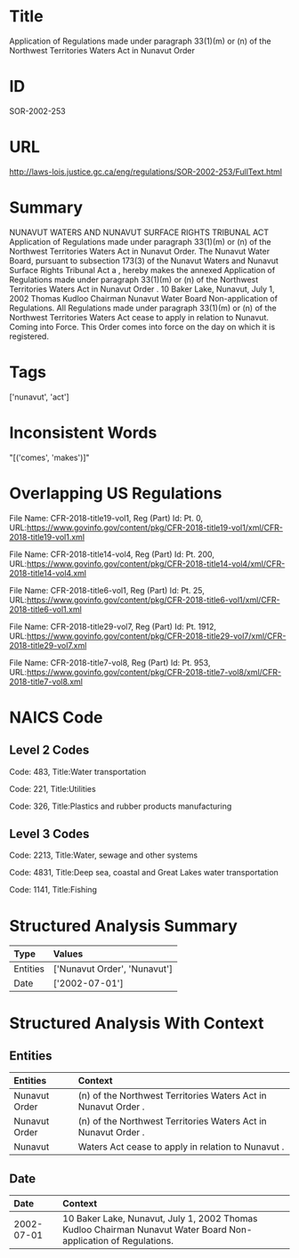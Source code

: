 # Title
Application of Regulations made under paragraph 33(1)(m) or (n) of the Northwest Territories Waters Act in Nunavut Order


# ID
SOR-2002-253

# URL
http://laws-lois.justice.gc.ca/eng/regulations/SOR-2002-253/FullText.html


# Summary
NUNAVUT WATERS AND NUNAVUT SURFACE RIGHTS TRIBUNAL ACT Application of Regulations made under paragraph 33(1)(m) or (n) of the Northwest Territories Waters Act in Nunavut Order.
The Nunavut Water Board, pursuant to subsection 173(3) of the  Nunavut Waters and Nunavut Surface Rights Tribunal Act a , hereby makes the annexed  Application of Regulations made under paragraph 33(1)(m) or (n) of the Northwest Territories Waters Act in Nunavut Order .
10 Baker Lake, Nunavut, July 1, 2002 Thomas Kudloo Chairman Nunavut Water Board Non-application of Regulations.
All Regulations made under paragraph 33(1)(m) or (n) of the  Northwest Territories Waters Act  cease to apply in relation to Nunavut.
Coming into Force.
This Order comes into force on the day on which it is registered.


# Tags
['nunavut', 'act']


# Inconsistent Words
"[('comes', 'makes')]"


# Overlapping US Regulations
File Name: CFR-2018-title19-vol1, Reg (Part) Id: Pt. 0, URL:https://www.govinfo.gov/content/pkg/CFR-2018-title19-vol1/xml/CFR-2018-title19-vol1.xml

File Name: CFR-2018-title14-vol4, Reg (Part) Id: Pt. 200, URL:https://www.govinfo.gov/content/pkg/CFR-2018-title14-vol4/xml/CFR-2018-title14-vol4.xml

File Name: CFR-2018-title6-vol1, Reg (Part) Id: Pt. 25, URL:https://www.govinfo.gov/content/pkg/CFR-2018-title6-vol1/xml/CFR-2018-title6-vol1.xml

File Name: CFR-2018-title29-vol7, Reg (Part) Id: Pt. 1912, URL:https://www.govinfo.gov/content/pkg/CFR-2018-title29-vol7/xml/CFR-2018-title29-vol7.xml

File Name: CFR-2018-title7-vol8, Reg (Part) Id: Pt. 953, URL:https://www.govinfo.gov/content/pkg/CFR-2018-title7-vol8/xml/CFR-2018-title7-vol8.xml




# NAICS Code
## Level 2 Codes
Code: 483, Title:Water transportation

Code: 221, Title:Utilities

Code: 326, Title:Plastics and rubber products manufacturing




## Level 3 Codes
Code: 2213, Title:Water, sewage and other systems

Code: 4831, Title:Deep sea, coastal and Great Lakes water transportation

Code: 1141, Title:Fishing







# Structured Analysis Summary
| Type     | Values                       |
|:---------|:-----------------------------|
| Entities | ['Nunavut Order', 'Nunavut'] |
| Date     | ['2002-07-01']               |


# Structured Analysis With Context
 


## Entities
| Entities      | Context                                                         |
|:--------------|:----------------------------------------------------------------|
| Nunavut Order | (n) of the Northwest Territories Waters Act in Nunavut Order .  |
| Nunavut Order | (n) of the Northwest Territories Waters Act in Nunavut Order  . |
| Nunavut       | Waters Act cease to apply in relation to Nunavut .              |


## Date
| Date       | Context                                                                                                         |
|:-----------|:----------------------------------------------------------------------------------------------------------------|
| 2002-07-01 | 10 Baker Lake, Nunavut, July 1, 2002 Thomas Kudloo Chairman Nunavut Water Board Non-application of Regulations. |


